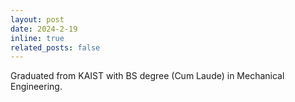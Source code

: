```yaml
---
layout: post
date: 2024-2-19
inline: true
related_posts: false
---
```


Graduated from KAIST with BS degree (Cum Laude) in Mechanical Engineering.
